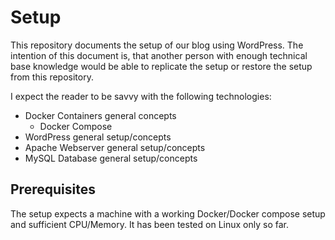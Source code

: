 # Setup
This repository documents the setup of our blog using WordPress. The intention of this document is, that another person with enough technical base knowledge would be able to replicate the setup or restore the setup from this repository.

I expect the reader to be savvy with the following technologies:
  * Docker Containers general concepts
    * Docker Compose
  * WordPress general setup/concepts
  * Apache Webserver general setup/concepts
  * MySQL Database general setup/concepts
## Prerequisites
The setup expects a machine with a working Docker/Docker compose setup and sufficient CPU/Memory. It has been tested on Linux only so far.


##
